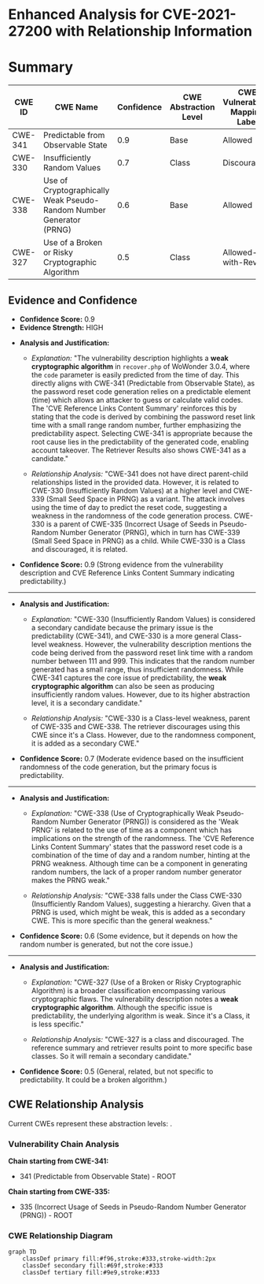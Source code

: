 # Enhanced Analysis for CVE-2021-27200 with Relationship Information

# Summary
| CWE ID | CWE Name | Confidence | CWE Abstraction Level | CWE Vulnerability Mapping Label | CWE-Vulnerability Mapping Notes |
|---|---|---|---|---|---|
| CWE-341 | Predictable from Observable State | 0.9 | Base | Allowed | Primary CWE |
| CWE-330 | Insufficiently Random Values | 0.7 | Class | Discouraged | Secondary Candidate |
| CWE-338 | Use of Cryptographically Weak Pseudo-Random Number Generator (PRNG) | 0.6 | Base | Allowed | Secondary Candidate |
| CWE-327 | Use of a Broken or Risky Cryptographic Algorithm | 0.5 | Class | Allowed-with-Review | Secondary Candidate |

## Evidence and Confidence

*   **Confidence Score:** 0.9
*   **Evidence Strength:** HIGH

- **Analysis and Justification:**  
  - *Explanation:* "The vulnerability description highlights a **weak cryptographic algorithm** in `recover.php` of WoWonder 3.0.4, where the `code` parameter is easily predicted from the time of day. This directly aligns with CWE-341 (Predictable from Observable State), as the password reset code generation relies on a predictable element (time) which allows an attacker to guess or calculate valid codes. The 'CVE Reference Links Content Summary' reinforces this by stating that the code is derived by combining the password reset link time with a small range random number, further emphasizing the predictability aspect. Selecting CWE-341 is appropriate because the root cause lies in the predictability of the generated code, enabling account takeover. The Retriever Results also shows CWE-341 as a candidate."

  - *Relationship Analysis:* "CWE-341 does not have direct parent-child relationships listed in the provided data. However, it is related to CWE-330 (Insufficiently Random Values) at a higher level and CWE-339 (Small Seed Space in PRNG) as a variant. The attack involves using the time of day to predict the reset code, suggesting a weakness in the randomness of the code generation process. CWE-330 is a parent of CWE-335 (Incorrect Usage of Seeds in Pseudo-Random Number Generator (PRNG), which in turn has CWE-339 (Small Seed Space in PRNG) as a child. While CWE-330 is a Class and discouraged, it is related.

- **Confidence Score:** 0.9 (Strong evidence from the vulnerability description and CVE Reference Links Content Summary indicating predictability.)

---
- **Analysis and Justification:**  
  - *Explanation:* "CWE-330 (Insufficiently Random Values) is considered a secondary candidate because the primary issue is the predictability (CWE-341), and CWE-330 is a more general Class-level weakness. However, the vulnerability description mentions the code being derived from the password reset link time with a random number between 111 and 999. This indicates that the random number generated has a small range, thus insufficient randomness. While CWE-341 captures the core issue of predictability, the **weak cryptographic algorithm** can also be seen as producing insufficiently random values. However, due to its higher abstraction level, it is a secondary candidate."

  - *Relationship Analysis:* "CWE-330 is a Class-level weakness, parent of CWE-335 and CWE-338. The retriever discourages using this CWE since it's a Class. However, due to the randomness component, it is added as a secondary CWE."

- **Confidence Score:** 0.7 (Moderate evidence based on the insufficient randomness of the code generation, but the primary focus is predictability.
---
- **Analysis and Justification:**  
  - *Explanation:* "CWE-338 (Use of Cryptographically Weak Pseudo-Random Number Generator (PRNG)) is considered as the 'Weak PRNG' is related to the use of time as a component which has implications on the strength of the randomness. The 'CVE Reference Links Content Summary' states that the password reset code is a combination of the time of day and a random number, hinting at the PRNG weakness. Although time can be a component in generating random numbers, the lack of a proper random number generator makes the PRNG weak."

  - *Relationship Analysis:* "CWE-338 falls under the Class CWE-330 (Insufficiently Random Values), suggesting a hierarchy. Given that a PRNG is used, which might be weak, this is added as a secondary CWE. This is more specific than the general weakness."

- **Confidence Score:** 0.6 (Some evidence, but it depends on how the random number is generated, but not the core issue.)
---
- **Analysis and Justification:**  
  - *Explanation:* "CWE-327 (Use of a Broken or Risky Cryptographic Algorithm) is a broader classification encompassing various cryptographic flaws. The vulnerability description notes a **weak cryptographic algorithm**. Although the specific issue is predictability, the underlying algorithm is weak. Since it's a Class, it is less specific."

  - *Relationship Analysis:* "CWE-327 is a class and discouraged. The reference summary and retriever results point to more specific base classes. So it will remain a secondary candidate."

- **Confidence Score:** 0.5 (General, related, but not specific to predictability. It could be a broken algorithm.)


## CWE Relationship Analysis

Current CWEs represent these abstraction levels: .


### Vulnerability Chain Analysis

**Chain starting from CWE-341:**
- 341 (Predictable from Observable State) - ROOT


**Chain starting from CWE-335:**
- 335 (Incorrect Usage of Seeds in Pseudo-Random Number Generator (PRNG)) - ROOT



### CWE Relationship Diagram

```mermaid
graph TD
    classDef primary fill:#f96,stroke:#333,stroke-width:2px
    classDef secondary fill:#69f,stroke:#333
    classDef tertiary fill:#9e9,stroke:#333
```
